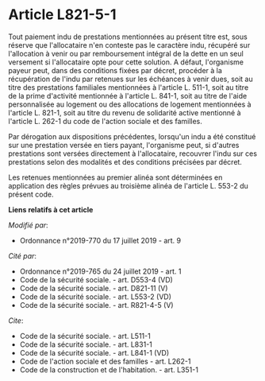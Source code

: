 # Article L821-5-1

Tout paiement indu de prestations mentionnées au présent titre est, sous réserve que l'allocataire n'en conteste pas le
caractère indu, récupéré sur l'allocation à venir ou par remboursement intégral de la dette en un seul versement si
l'allocataire opte pour cette solution. A défaut, l'organisme payeur peut, dans des conditions fixées par décret, procéder à
la récupération de l'indu par retenues sur les échéances à venir dues, soit au titre des prestations familiales mentionnées à
l'article L. 511-1, soit au titre de la prime d'activité mentionnée à l'article L. 841-1, soit au titre de l'aide
personnalisée au logement ou des allocations de logement mentionnées à l'article L. 821-1, soit au titre du revenu de
solidarité active mentionné à l'article L. 262-1 du code de l'action sociale et des familles.

Par dérogation aux dispositions précédentes, lorsqu'un indu a été constitué sur une prestation versée en tiers payant,
l'organisme peut, si d'autres prestations sont versées directement à l'allocataire, recouvrer l'indu sur ces prestations
selon des modalités et des conditions précisées par décret.

Les retenues mentionnées au premier alinéa sont déterminées en application des règles prévues au troisième alinéa de
l'article L. 553-2 du présent code.

**Liens relatifs à cet article**

_Modifié par_:

  - Ordonnance n°2019-770 du 17 juillet 2019 - art. 9

_Cité par_:

  - Ordonnance n°2019-765 du 24 juillet 2019 - art. 1
  - Code de la sécurité sociale. - art. D553-4 (VD)
  - Code de la sécurité sociale. - art. D821-11 (V)
  - Code de la sécurité sociale. - art. L553-2 (VD)
  - Code de la sécurité sociale. - art. R821-4-5 (V)

_Cite_:

  - Code de la sécurité sociale. - art. L511-1
  - Code de la sécurité sociale. - art. L831-1
  - Code de la sécurité sociale. - art. L841-1 (VD)
  - Code de l'action sociale et des familles - art. L262-1
  - Code de la construction et de l'habitation. - art. L351-1
